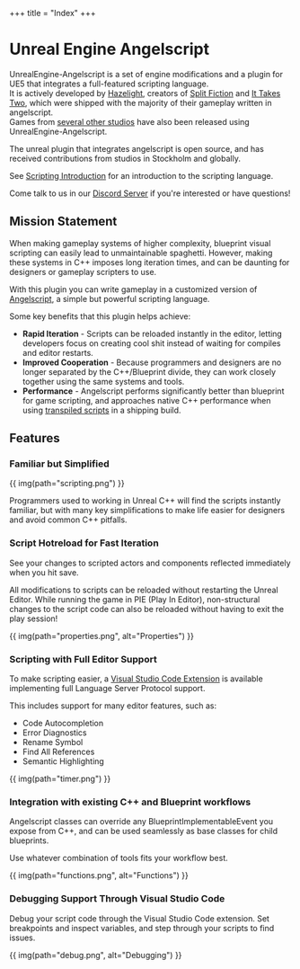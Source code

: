 +++
title = "Index"
+++

# Unreal Engine Angelscript

UnrealEngine-Angelscript is a set of engine modifications and a plugin for UE5 that integrates a
full-featured scripting language.  
It is actively developed by [Hazelight](http://hazelight.se), creators of [Split Fiction](https://www.ea.com/games/split-fiction/split-fiction) and [It Takes Two](https://www.ea.com/games/it-takes-two), which were shipped with the majority of their gameplay written in angelscript.  
Games from [several other studios](project/resources) have also been released using UnrealEngine-Angelscript.

The unreal plugin that integrates angelscript is open source, and has received contributions from studios in Stockholm and globally.

See [Scripting Introduction](getting-started/introduction) for an introduction to the scripting language.

Come talk to us in our [Discord Server](https://discord.gg/39wmC2e) if you're interested or have questions!

## Mission Statement

When making gameplay systems of higher complexity, blueprint visual scripting can easily lead to unmaintainable spaghetti.
However, making these systems in C++ imposes long iteration times, and can be daunting for designers or gameplay scripters to use.

With this plugin you can write gameplay in a customized version of [Angelscript](https://www.angelcode.com/angelscript/), a simple but powerful scripting language.

Some key benefits that this plugin helps achieve:

- **Rapid Iteration** - Scripts can be reloaded instantly in the editor, letting developers focus on creating cool shit instead of waiting for compiles and editor restarts.
- **Improved Cooperation** - Because programmers and designers are no longer separated by the C++/Blueprint divide, they can work closely together using the same systems and tools.
- **Performance** - Angelscript performs significantly better than blueprint for game scripting, and approaches native C++ performance when using [transpiled scripts](cpp-bindings/precompiled-data) in a shipping build.

## Features

### Familiar but Simplified

{{ img(path="scripting.png") }}

Programmers used to working in Unreal C++ will find the scripts instantly familiar, but with many key simplifications to make life easier for designers and avoid common C++ pitfalls.

### Script Hotreload for Fast Iteration

See your changes to scripted actors and components reflected immediately when you hit save.

All modifications to scripts can be reloaded without restarting the Unreal Editor.
While running the game in PIE (Play In Editor), non-structural changes to the script code can also be reloaded without having to exit the play session!

{{ img(path="properties.png", alt="Properties") }}

### Scripting with Full Editor Support

To make scripting easier, a [Visual Studio Code Extension](https://marketplace.visualstudio.com/items?itemName=Hazelight.unreal-angelscript) is available implementing full Language Server Protocol support.

This includes support for many editor features, such as:

- Code Autocompletion
- Error Diagnostics
- Rename Symbol
- Find All References
- Semantic Highlighting

{{ img(path="timer.png") }}

### Integration with existing C++ and Blueprint workflows

Angelscript classes can override any BlueprintImplementableEvent you expose from C++,
and can be used seamlessly as base classes for child blueprints.

Use whatever combination of tools fits your workflow best.

{{ img(path="functions.png", alt="Functions") }}

### Debugging Support Through Visual Studio Code

Debug your script code through the Visual Studio Code extension.
Set breakpoints and inspect variables, and step through your scripts to find issues.

{{ img(path="debug.png", alt="Debugging") }}
